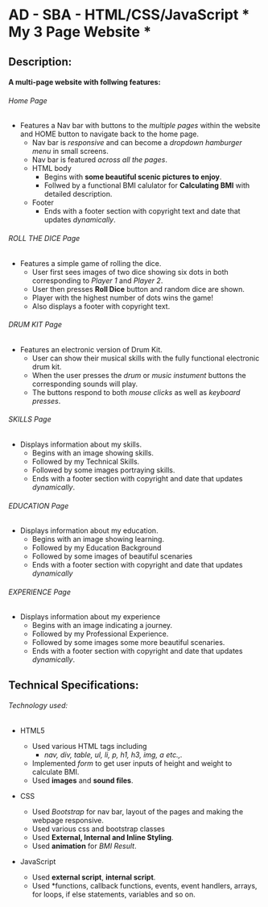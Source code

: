 # AD - SBA - HTML/CSS/JavaScript * My 3 Page Website *

## Description:
  #### A multi-page website with follwing features:
  ###### Home Page
  * Features a Nav bar with buttons to the *multiple pages* within the website and HOME button to navigate back to the home page.
      * Nav bar is *responsive* and can become a *dropdown hamburger menu* in small screens.
      * Nav bar is featured *across all the pages*.
    * HTML body 
        * Begins with **some beautiful scenic pictures to enjoy**.
        * Follwed by a functional BMI calulator for **Calculating BMI** with detailed description.
    * Footer 
        *  Ends with a footer section with copyright text and date that updates *dynamically*.
  ###### ROLL THE DICE Page
  * Features a simple game of rolling the dice.
    * User first sees images of two dice showing six dots in both corresponding to *Player 1* and *Player 2*.
    * User then presses **Roll Dice** button and random dice are shown.
    * Player with the highest number of dots wins the game! 
    * Also displays a footer with copyright text.
  ###### DRUM KIT Page
  * Features an electronic version of Drum Kit.
    * User can show their musical skills with the fully functional electronic drum kit.
    * When the user presses the *drum* or *music instument* buttons the corresponding sounds will play.
    * The buttons respond to both *mouse clicks* as well as *keyboard presses*.
  ###### SKILLS Page
  * Displays information about my skills.
    * Begins with an image showing skills.
    * Followed by my Technical Skills.
    * Followed by some images portraying skills.
    * Ends with a footer section with copyright and date that updates *dynamically*.
  ###### EDUCATION Page
  * Displays information about my education.
    * Begins with an image showing learning.
    * Followed by my Education Background
    * Followed by some images of beautiful scenaries
    * Ends with a footer section with copyright and date that updates *dynamically*
  ###### EXPERIENCE Page
  * Displays information about my experience
    * Begins with an image indicating a journey.
    * Followed by my Professional Experience.
    * Followed by some images some more beautiful scenaries.
    * Ends with a footer section with copyright and date that updates *dynamically*.

  
  ## Technical Specifications:
  ###### Technology used:
  * HTML5
    * Used various HTML tags including
      * *nav, div, table, ul, li, p, h1, h3, img, a etc.,.* 
    * Implemented *form* to get user inputs of height and weight to calculate BMI.
    * Used **images** and **sound files**. 
  * CSS
    * Used *Bootstrap* for nav bar, layout of the pages and making the webpage responsive.
    * Used various css and bootstrap classes
    * Used **External, Internal and Inline Styling**.
    * Used **animation** for *BMI Result*.

  * JavaScript
    * Used **external script**, **internal script**.
    * Used *functions, callback functions, events, event handlers, arrays, for loops, if else statements, variables and so on.
            



